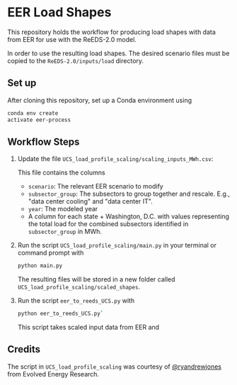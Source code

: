 # EER Load Shapes

This repository holds the workflow for producing load shapes with data from EER for use with the ReEDS-2.0 model.

In order to use the resulting load shapes. The desired scenario files must be copied to the `ReEDS-2.0/inputs/load` directory.

## Set up
After cloning this repository, set up a Conda environment using 
```bash
conda env create
activate eer-process
```

## Workflow Steps

1. Update the file `UCS_load_profile_scaling/scaling_inputs_MWh.csv`:

    This file contains the columns
    
    * `scenario`: The relevant EER scenario to modify
    * `subsector_group`: The subsectors to group together and rescale. E.g., "data center cooling" and "data center IT".
    * `year`: The modeled year
    * A column for each state + Washington, D.C. with values representing the total load for the combined subsectors identified in `subsector_group` in MWh.

2. Run the script `UCS_load_profile_scaling/main.py` in your terminal or command prompt with 
    ```bash
    python main.py
    ```

    The resulting files will be stored in a new folder called `UCS_load_profile_scaling/scaled_shapes`.

3. Run the script `eer_to_reeds_UCS.py` with 
    ```bash
    python eer_to_reeds_UCS.py`
    ```

    This script takes scaled input data from EER and 


## Credits

The script in `UCS_load_profile_scaling` was courtesy of [@ryandrewjones](github.com/ryandrewjones) from Evolved Energy Research.